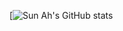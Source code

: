 [![Sun Ah's GitHub stats](https://github-readme-stats.vercel.app/api?username=hotsun1508&count_private=true&theme=dracula&show_icons=true)

